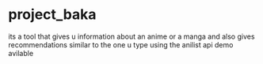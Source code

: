 # project_baka
its a tool that gives u information about an anime or a manga and also gives recommendations similar to the one u type using the anilist api
demo avilable
